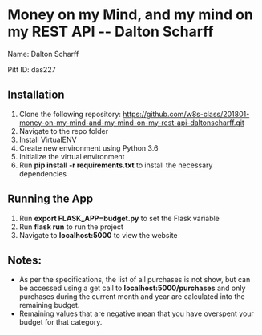 # Money on my Mind, and my mind on my REST API -- Dalton Scharff

Name: Dalton Scharff

Pitt ID: das227

## Installation


1. Clone the following repository: https://github.com/w8s-class/201801-money-on-my-mind-and-my-mind-on-my-rest-api-daltonscharff.git
1. Navigate to the repo folder
1. Install VirtualENV
1. Create new environment using Python 3.6
1. Initialize the virtual environment
1. Run **pip install -r requirements.txt** to install the necessary dependencies

## Running the App

1. Run **export FLASK_APP=budget.py** to set the Flask variable
1. Run **flask run** to run the project
1. Navigate to **localhost:5000** to view the website

## Notes:

* As per the specifications, the list of all purchases is not show, but can be accessed using a get call to **localhost:5000/purchases** and only purchases during the current month and year are calculated into the remaining budget.
* Remaining values that are negative mean that you have overspent your budget for that category.
